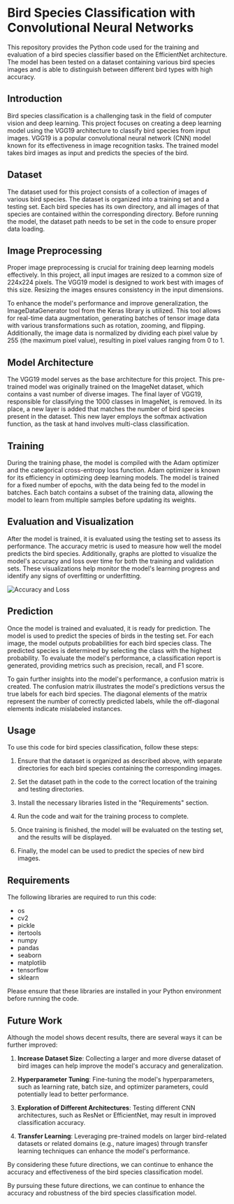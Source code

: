 # Bird Species Classification with Convolutional Neural Networks
This repository provides the Python code used for the training and evaluation of a bird species classifier based on the EfficientNet architecture. The model has been tested on a dataset containing various bird species images and is able to distinguish between different bird types with high accuracy.


## Introduction

Bird species classification is a challenging task in the field of computer vision and deep learning. This project focuses on creating a deep learning model using the VGG19 architecture to classify bird species from input images. VGG19 is a popular convolutional neural network (CNN) model known for its effectiveness in image recognition tasks. The trained model takes bird images as input and predicts the species of the bird.

## Dataset

The dataset used for this project consists of a collection of images of various bird species. The dataset is organized into a training set and a testing set. Each bird species has its own directory, and all images of that species are contained within the corresponding directory. Before running the model, the dataset path needs to be set in the code to ensure proper data loading.

## Image Preprocessing

Proper image preprocessing is crucial for training deep learning models effectively. In this project, all input images are resized to a common size of 224x224 pixels. The VGG19 model is designed to work best with images of this size. Resizing the images ensures consistency in the input dimensions. 

To enhance the model's performance and improve generalization, the ImageDataGenerator tool from the Keras library is utilized. This tool allows for real-time data augmentation, generating batches of tensor image data with various transformations such as rotation, zooming, and flipping. Additionally, the image data is normalized by dividing each pixel value by 255 (the maximum pixel value), resulting in pixel values ranging from 0 to 1.

## Model Architecture

The VGG19 model serves as the base architecture for this project. This pre-trained model was originally trained on the ImageNet dataset, which contains a vast number of diverse images. The final layer of VGG19, responsible for classifying the 1000 classes in ImageNet, is removed. In its place, a new layer is added that matches the number of bird species present in the dataset. This new layer employs the softmax activation function, as the task at hand involves multi-class classification.

## Training

During the training phase, the model is compiled with the Adam optimizer and the categorical cross-entropy loss function. Adam optimizer is known for its efficiency in optimizing deep learning models. The model is trained for a fixed number of epochs, with the data being fed to the model in batches. Each batch contains a subset of the training data, allowing the model to learn from multiple samples before updating its weights.

## Evaluation and Visualization

After the model is trained, it is evaluated using the testing set to assess its performance. The accuracy metric is used to measure how well the model predicts the bird species. Additionally, graphs are plotted to visualize the model's accuracy and loss over time for both the training and validation sets. These visualizations help monitor the model's learning progress and identify any signs of overfitting or underfitting.

![Accuracy and Loss](ACCURACY_EVOLUTION.png)

## Prediction

Once the model is trained and evaluated, it is ready for prediction. The model is used to predict the species of birds in the testing set. For each image, the model outputs probabilities for each bird species class. The predicted species is determined by selecting the class with the highest probability. To evaluate the model's performance, a classification report is generated, providing metrics such as precision, recall, and F1 score.

To gain further insights into the model's performance, a confusion matrix is created. The confusion matrix illustrates the model's predictions versus the true labels for each bird species. The diagonal elements of the matrix represent the number of correctly predicted labels, while the off-diagonal elements indicate mislabeled instances.

## Usage

To use this code for bird species classification, follow these steps:

1. Ensure that the dataset is organized as described above, with separate directories for each bird species containing the corresponding images.

2. Set the dataset path in the code to the correct location of the training and testing directories.

3. Install the necessary libraries listed in the "Requirements" section.

4. Run the code and wait for the training process to complete.

5. Once training is finished, the model will be evaluated on the testing set, and the results will be displayed.

6. Finally, the model can be used to predict the species of new bird images.

## Requirements

The following libraries are required to run this code:

- os
- cv2
- pickle
- itertools
- numpy
- pandas
- seaborn
- matplotlib
- tensorflow
- sklearn

Please ensure that these libraries are installed in your Python environment before running the code.

## Future Work

Although the model shows decent results, there are several ways it can be further improved:

1. **Increase Dataset Size**: Collecting a larger and more diverse dataset of bird images can help improve the model's accuracy and generalization.

2. **Hyperparameter Tuning**: Fine-tuning the model's hyperparameters, such as learning rate, batch size, and optimizer parameters, could potentially lead to better performance.

3. **Exploration of Different Architectures**: Testing different CNN architectures, such as ResNet or EfficientNet, may result in improved classification accuracy.

4. **Transfer Learning**: Leveraging pre-trained models on larger bird-related datasets or related domains (e.g., nature images) through transfer learning techniques can enhance the model's performance.

By considering these future directions, we can continue to enhance the accuracy and effectiveness of the bird species classification model.

By pursuing these future directions, we can continue to enhance the accuracy and robustness of the bird species classification model.